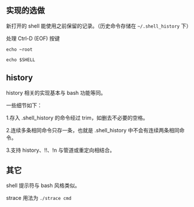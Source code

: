 ## 实现的选做

新打开的 shell 能使用之前保留的记录。（历史命令存储在 `~/.shell_history` 下）

处理 Ctrl-D (EOF) 按键

`echo ~root`                         

`echo $SHELL`

## history

history 相关的实现基本与 bash 功能等同。

一些细节如下：

1.存入 .shell_history 的命令经过 trim，如删去不必要的空格。

2.连续多条相同命令只存一条，也就是 .shell_history 中不会有连续两条相同命令。

3.支持 history、!!、!n 与管道或重定向相结合。

## 其它

shell 提示符与 bash 风格类似。

strace 用法为 `./strace cmd`


